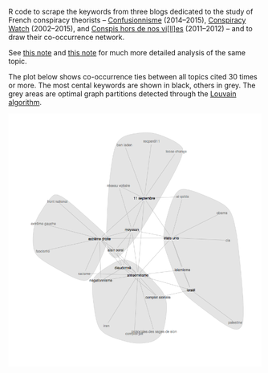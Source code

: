 R code to scrape the keywords from three blogs dedicated to the study of French conspiracy theorists – [Confusionnisme](http://confusionnisme.info/) (2014–2015), [Conspiracy Watch](http://www.conspiracywatch.info/) (2002–2015), and [Conspis hors de nos vi[ll]es](http://conspishorsdenosvies.noblogs.org/) (2011–2012) – and to draw their co-occurrence network.

See [this note](http://www.jean-jaures.org/Publications/Notes/Conspirationnisme-un-etat-des-lieux) and [this note](http://www.joelgombin.fr/mapping-the-french-conspiracist-web-key-findings/) for much more detailed analysis of the same topic.

The plot below shows co-occurrence ties between all topics cited 30 times or more. The most cental keywords are shown in black, others in grey. The grey areas are optimal graph partitions detected through the [Louvain algorithm](http://www.rdocumentation.org/packages/igraph/functions/multilevel.community).

![](conspi.png)
